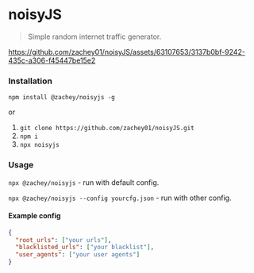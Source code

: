 # noisyJS

> Simple random internet traffic generator.



https://github.com/zachey01/noisyJS/assets/63107653/3137b0bf-9242-435c-a306-f45447be15e2



### Installation

```shell
npm install @zachey/noisyjs -g
```

or

1. `git clone https://github.com/zachey01/noisyJS.git`
2. `npm i`
3. `npx noisyjs`

### Usage

`npx @zachey/noisyjs` - run with default config.

`npx @zachey/noisyjs --config yourcfg.json` - run with other config.

#### Example config

```json
{
  "root_urls": ["your urls"],
  "blacklisted_urls": ["your blacklist"],
  "user_agents": ["your user agents"]
}
```

